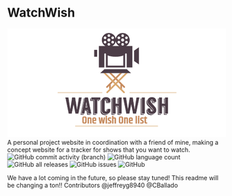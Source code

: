 # WatchWish

![WatchWish_Logo](/ReadMe_Content/Watchwishlogo.png)
A personal project website in coordination with a friend of mine, making a concept website for a tracker for shows that you want to watch.
<br>
![GitHub commit activity (branch)](https://img.shields.io/github/commit-activity/t/jeffreyg8940/WatchWish) ![GitHub language count](https://img.shields.io/github/languages/count/jeffreyg8940/WatchWish) 
![GitHub all releases](https://img.shields.io/github/downloads/jeffreyg8940/WatchWish/total) ![GitHub issues](https://img.shields.io/github/issues/jeffreyg8940/WatchWish)
![GitHub](https://img.shields.io/github/license/jeffreyg8940/WatchWish)

We have a lot coming in the future, so please stay tuned! This readme will be changing a ton!!
Contributors @jeffreyg8940 @CBallado